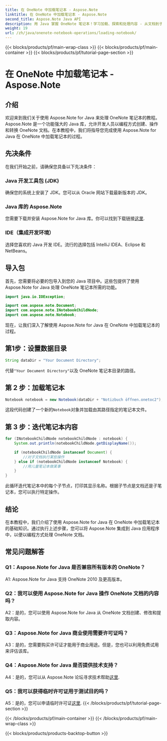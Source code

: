 ```yaml
---
title: 在 OneNote 中加载笔记本 - Aspose.Note
linktitle: 在 OneNote 中加载笔记本 - Aspose.Note
second_title: Aspose.Note Java API
description: 用 Java 掌握 OneNote 笔记本！学习加载、探索和处理内容 - 从文档到子笔记本。包含简单的步骤和代码！ #OneNote #Java #Aspose
weight: 19
url: /zh/java/onenote-notebook-operations/loading-notebook/
---
```


{{< blocks/products/pf/main-wrap-class >}}
{{< blocks/products/pf/main-container >}}
{{< blocks/products/pf/tutorial-page-section >}}

# 在 OneNote 中加载笔记本 - Aspose.Note

## 介绍

欢迎来到我们关于使用 Aspose.Note for Java 来处理 OneNote 笔记本的教程。 Aspose.Note 是一个功能强大的 Java 库，允许开发人员以编程方式创建、操作和转换 OneNote 文档。在本教程中，我们将指导您完成使用 Aspose.Note for Java 在 OneNote 中加载笔记本的过程。

## 先决条件

在我们开始之前，请确保您具备以下先决条件：

### Java 开发工具包 (JDK)

确保您的系统上安装了 JDK。您可以从 Oracle 网站下载最新版本的 JDK。

### Java 库的 Aspose.Note

您需要下载并安装 Aspose.Note for Java 库。你可以找到下载链接[这里](https://releases.aspose.com/note/java/).

### IDE（集成开发环境）

选择您喜欢的 Java 开发 IDE。流行的选择包括 IntelliJ IDEA、Eclipse 和 NetBeans。

## 导入包

首先，您需要将必要的包导入到您的 Java 项目中。这些包提供了使用 Aspose.Note for Java 处理 OneNote 笔记本所需的功能。

```java
import java.io.IOException;

import com.aspose.note.Document;
import com.aspose.note.INotebookChildNode;
import com.aspose.note.Notebook;
```

现在，让我们深入了解使用 Aspose.Note for Java 在 OneNote 中加载笔记本的过程。

## 第1步：设置数据目录

```java
String dataDir = "Your Document Directory";
```

代替`"Your Document Directory"`以及 OneNote 笔记本目录的路径。

## 第 2 步：加载笔记本

```java
Notebook notebook = new Notebook(dataDir + "Notizbuch öffnen.onetoc2");
```

这段代码创建了一个新的`Notebook`对象并加载由其路径指定的笔记本文件。

## 第 3 步：迭代笔记本内容

```java
for (INotebookChildNode notebookChildNode : notebook) {
    System.out.println(notebookChildNode.getDisplayName());

    if (notebookChildNode instanceof Document) {
        //对子文档执行某些操作
    } else if (notebookChildNode instanceof Notebook) {
        //用儿童笔记本做某事
    }
}
```

此循环迭代笔记本中的每个子节点，打印其显示名称。根据子节点是文档还是子笔记本，您可以执行特定操作。

## 结论

在本教程中，我们介绍了使用 Aspose.Note for Java 在 OneNote 中加载笔记本的基础知识。通过执行上述步骤，您可以将 Aspose.Note 集成到 Java 应用程序中，以便以编程方式处理 OneNote 文档。

## 常见问题解答

### Q1：Aspose.Note for Java 是否兼容所有版本的 OneNote？

A1: Aspose.Note for Java 支持 OneNote 2010 及更高版本。

### Q2：我可以使用 Aspose.Note for Java 操作 OneNote 文档的内容吗？

A2：是的，您可以使用 Aspose.Note for Java 从 OneNote 文档创建、修改和提取内容。

### Q3：Aspose.Note for Java 商业使用需要许可证吗？

A3：是的，您需要购买许可证才能用于商业用途。但是，您也可以利用免费试用来评估该库。

### Q4：Aspose.Note for Java 是否提供技术支持？

 A4：是的，您可以从 Aspose.Note 论坛寻求技术帮助[这里](https://forum.aspose.com/c/note/28).

### Q5：我可以获得临时许可证用于测试目的吗？

 A5：是的，您可以申请临时许可证[这里](https://purchase.aspose.com/temporary-license/).
{{< /blocks/products/pf/tutorial-page-section >}}

{{< /blocks/products/pf/main-container >}}
{{< /blocks/products/pf/main-wrap-class >}}

{{< blocks/products/products-backtop-button >}}
